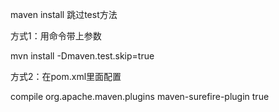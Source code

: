 maven install 跳过test方法

方式1：用命令带上参数

mvn install -Dmaven.test.skip=true

 

方式2：在pom.xml里面配置

<build>
<defaultGoal>compile</defaultGoal>
<plugins>
<plugin>
<groupId>org.apache.maven.plugins</groupId>
<artifactId>maven-surefire-plugin</artifactId>
<configuration>
<skip>true</skip>
</configuration>
</plugin>
</plugins>
</build>